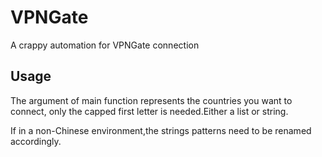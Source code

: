 # VPNGate

A crappy automation for VPNGate connection

## Usage

The argument of main function represents the countries you want to connect, only the capped first letter is needed.Either a list or string.

If in a non-Chinese environment,the strings patterns need to be renamed accordingly.
